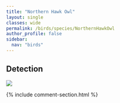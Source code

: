 ```yaml
---
title: "Northern Hawk Owl"
layout: single
classes: wide
permalink: /birds/species/NorthernHawkOwl
author_profile: false
sidebar:
  nav: "birds"
---
```


<h2>Detection</h2>

<a href="https://beallen.github.io/DevelopmentWebsite/assets/images/birds/NorthernHawkOwl/det.jpg">
<img src="https://beallen.github.io/DevelopmentWebsite/assets/images/birds/NorthernHawkOwl/det.jpg">
</a>

{% include comment-section.html %}
